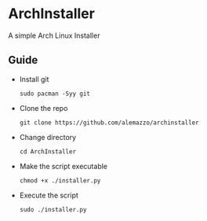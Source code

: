 # ArchInstaller
A simple Arch Linux Installer

## Guide
* Install git

    `sudo pacman -Syy git`

* Clone the repo
    
    `git clone https://github.com/alemazzo/archinstaller`

* Change directory

    `cd ArchInstaller`

* Make the script executable

    `chmod +x ./installer.py`

* Execute the script

    `sudo ./installer.py`
